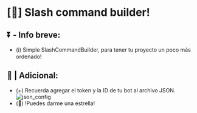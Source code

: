 # [👀] Slash command builder!
## ⏬️ - Info breve:
- (ℹ️) Simple SlashCommandBuilder, para tener tu proyecto un poco más ordenado!
## 🧐 | Adicional:
- (+) Recuerda agregar el token y la ID de tu bot al archivo JSON.
![json_config](https://media.discordapp.net/attachments/1037465884769386538/1075152540221591632/Screenshot_20230214-173201_Chrome.jpg)
- (🌟) !Puedes darme una estrella!
